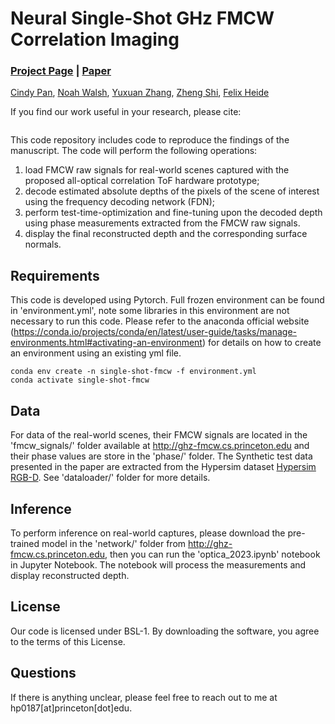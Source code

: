 # Neural Single-Shot GHz FMCW Correlation Imaging
### [Project Page]() | [Paper]()

[Cindy Pan](), [Noah Walsh](), [Yuxuan Zhang](https://www.alexyuxuanzhang.com/), [Zheng Shi](https://zheng-shi.github.io/), [Felix Heide](https://www.cs.princeton.edu/~fheide/)

If you find our work useful in your research, please cite:
```
```

This code repository includes code to reproduce the findings of the manuscript. The code will perform the following operations:

1) load FMCW raw signals for real-world scenes captured with the proposed all-optical correlation ToF hardware prototype;
2) decode estimated absolute depths of the pixels of the scene of interest using the frequency decoding network (FDN);
3) perform test-time-optimization and fine-tuning upon the decoded depth using phase measurements extracted from the FMCW raw signals.
4) display the final reconstructed depth and the corresponding surface normals.


## Requirements
This code is developed using Pytorch. Full frozen environment can be found in 'environment.yml', note some libraries in this environment are not necessary to run this code. Please refer to the anaconda official website (https://conda.io/projects/conda/en/latest/user-guide/tasks/manage-environments.html#activating-an-environment) for details on how to create an environment using an existing yml file. 

```
conda env create -n single-shot-fmcw -f environment.yml
conda activate single-shot-fmcw
```

## Data
For data of the real-world scenes, their FMCW signals are located in the 'fmcw_signals/' folder available at http://ghz-fmcw.cs.princeton.edu and their phase values are store in the 'phase/' folder. The Synthetic test data presented in the paper are extracted from the Hypersim dataset [Hypersim RGB-D](https://github.com/apple/ml-hypersim). See 'dataloader/' folder for more details. 

## Inference
To perform inference on real-world captures, please download the pre-trained model in the 'network/' folder from http://ghz-fmcw.cs.princeton.edu, then you can run the 'optica_2023.ipynb' notebook in Jupyter Notebook. The notebook will process the measurements and display reconstructed depth.

## License
Our code is licensed under BSL-1. By downloading the software, you agree to the terms of this License. 

## Questions
If there is anything unclear, please feel free to reach out to me at hp0187[at]princeton[dot]edu.
